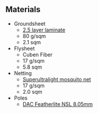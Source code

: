 Materials
---------

* Groundsheet
  * [2.5 layer laminate](http://www.extremtextil.de/catalog/2-5-layer-laminate-50den-micro-ripstop-80g-sqm::1977.html)
  * 80 g/sqm
  * 2.1 sqm
* Flysheet
  * Cuben Fiber
  * 17 g/sqm
  * 5.8 sqm
* Netting
  * [Superultralight mosquito net](http://www.extremtextil.de/catalog/Mosquito-Net-polyamide-140-mesh-qcm-17g-sqm-superultralight::1565.html)
  * 17 g/sqm
  * 2.0 sqm
* Poles
  * [DAC Featherlite NSL 8.05mm](http://www.extremtextil.de/catalog/DAC-Featherlite-NSL-tent-pole-segment-center-piece-8-05mm::1942.html)
